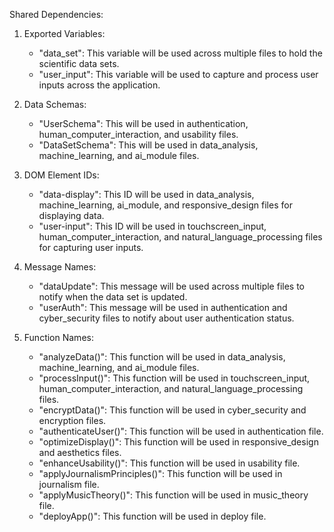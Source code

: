 Shared Dependencies:

1. Exported Variables:
   - "data_set": This variable will be used across multiple files to hold the scientific data sets.
   - "user_input": This variable will be used to capture and process user inputs across the application.

2. Data Schemas:
   - "UserSchema": This will be used in authentication, human_computer_interaction, and usability files.
   - "DataSetSchema": This will be used in data_analysis, machine_learning, and ai_module files.

3. DOM Element IDs:
   - "data-display": This ID will be used in data_analysis, machine_learning, ai_module, and responsive_design files for displaying data.
   - "user-input": This ID will be used in touchscreen_input, human_computer_interaction, and natural_language_processing files for capturing user inputs.

4. Message Names:
   - "dataUpdate": This message will be used across multiple files to notify when the data set is updated.
   - "userAuth": This message will be used in authentication and cyber_security files to notify about user authentication status.

5. Function Names:
   - "analyzeData()": This function will be used in data_analysis, machine_learning, and ai_module files.
   - "processInput()": This function will be used in touchscreen_input, human_computer_interaction, and natural_language_processing files.
   - "encryptData()": This function will be used in cyber_security and encryption files.
   - "authenticateUser()": This function will be used in authentication file.
   - "optimizeDisplay()": This function will be used in responsive_design and aesthetics files.
   - "enhanceUsability()": This function will be used in usability file.
   - "applyJournalismPrinciples()": This function will be used in journalism file.
   - "applyMusicTheory()": This function will be used in music_theory file.
   - "deployApp()": This function will be used in deploy file.